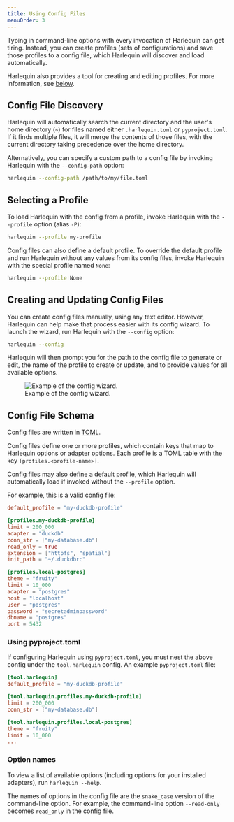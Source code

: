 ```yaml
---
title: Using Config Files
menuOrder: 3
---
```


<script>
    import wizard from "$lib/assets/docs/config-wizard.png"
</script>

Typing in command-line options with every invocation of Harlequin can get tiring. Instead, you can create profiles (sets of configurations) and save those profiles to a config file, which Harlequin will discover and load automatically.

Harlequin also provides a tool for creating and editing profiles. For more information, see [below](#creating-and-updating-config-files).

## Config File Discovery

Harlequin will automatically search the current directory and the user's home directory (`~`) for files named either `.harlequin.toml` or `pyproject.toml`. If it finds multiple files, it will merge the contents of those files, with the current directory taking precedence over the home directory.

Alternatively, you can specify a custom path to a config file by invoking Harlequin with the `--config-path` option:

```bash
harlequin --config-path /path/to/my/file.toml
```

## Selecting a Profile

To load Harlequin with the config from a profile, invoke Harlequin with the `--profile` option (alias `-P`):

```bash
harlequin --profile my-profile
```

Config files can also define a default profile. To override the default profile and run Harlequin without any values from its config files, invoke Harlequin with the special profile named `None`:

```bash
harlequin --profile None
```

## Creating and Updating Config Files

You can create config files manually, using any text editor. However, Harlequin can help make that process easier with its config wizard. To launch the wizard, run Harlequin with the `--config` option:

```bash
harlequin --config
```

Harlequin will then prompt you for the path to the config file to generate or edit, the name of the profile to create or update, and to provide values for all available options.

<div class="flex flex-wrap justify-center py-2">
    <figure>
        <img src={wizard} alt="Example of the config wizard."  class="h-auto w-full max-h-80">
        <figcaption class="text-center text-sm text-purple font-bold">Example of the config wizard.</figcaption>
    </figure>
</div>

## Config File Schema

Config files are written in [TOML](https://toml.io/en/).

Config files define one or more profiles, which contain keys that map to Harlequin options or adapter options. Each profile is a TOML table with the key `[profiles.<profile-name>]`.

Config files may also define a default profile, which Harlequin will automatically load if invoked without the `--profile` option.

For example, this is a valid config file:

```toml
default_profile = "my-duckdb-profile"

[profiles.my-duckdb-profile]
limit = 200_000
adapter = "duckdb"
conn_str = ["my-database.db"]
read_only = true
extension = ["httpfs", "spatial"]
init_path = "~/.duckdbrc"

[profiles.local-postgres]
theme = "fruity"
limit = 10_000
adapter = "postgres"
host = "localhost"
user = "postgres"
password = "secretadminpassword"
dbname = "postgres"
port = 5432
```

### Using pyproject.toml

If configuring Harlequin using `pyproject.toml`, you must nest the above config under the `tool.harlequin` config. An example `pyproject.toml` file:

```toml
[tool.harlequin]
default_profile = "my-duckdb-profile"

[tool.harlequin.profiles.my-duckdb-profile]
limit = 200_000
conn_str = ["my-database.db"]

[tool.harlequin.profiles.local-postgres]
theme = "fruity"
limit = 10_000
...
```

### Option names

To view a list of available options (including options for your installed adapters), run `harlequin --help`.

The names of options in the config file are the `snake_case` version of the command-line option. For example, the command-line option `--read-only` becomes `read_only` in the config file.
